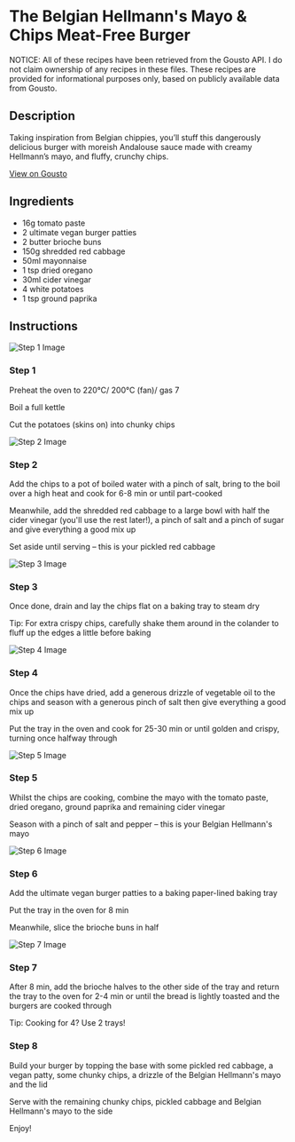 # The Belgian Hellmann's Mayo & Chips Meat-Free Burger

NOTICE: All of these recipes have been retrieved from the Gousto API. I do not claim ownership of any recipes in these files. These recipes are provided for informational purposes only, based on publicly available data from Gousto.

## Description

Taking inspiration from Belgian chippies, you’ll stuff this dangerously delicious burger with moreish Andalouse sauce made with creamy Hellmann’s mayo, and fluffy, crunchy chips. 

[View on Gousto](https://www.gousto.co.uk/recipes/cookbook/the-belgian-hellmanns-mayo-chips-meat-free-burger)

## Ingredients

- 16g tomato paste
- 2 ultimate vegan burger patties
- 2 butter brioche buns
- 150g shredded red cabbage
- 50ml mayonnaise
- 1 tsp dried oregano 
- 30ml cider vinegar
- 4 white potatoes
- 1 tsp ground paprika

## Instructions

![Step 1 Image](https://production-media.gousto.co.uk/cms/recipe-step-image/step-1-1619780849109-x200.jpg)

### Step 1

Preheat the oven to 220°C/ 200°C (fan)/ gas 7

Boil a full kettle

Cut the potatoes (skins on) into chunky chips

![Step 2 Image](https://production-media.gousto.co.uk/cms/recipe-step-image/step-2-1619780854979-x200.jpg)

### Step 2

Add the chips to a pot of boiled water with a pinch of salt, bring to the boil over a high heat and cook for 6-8 min or until part-cooked

Meanwhile, add the shredded red cabbage to a large bowl with half the cider vinegar (you'll use the rest later!), a pinch of salt and a pinch of sugar and give everything a good mix up

Set aside until serving – this is your pickled red cabbage

![Step 3 Image](https://production-media.gousto.co.uk/cms/recipe-step-image/step-3-1619780868235-x200.jpg)

### Step 3

Once done, drain and lay the chips flat on a baking tray to steam dry

Tip: For extra crispy chips, carefully shake them around in the colander to fluff up the edges a little before baking

![Step 4 Image](https://production-media.gousto.co.uk/cms/recipe-step-image/step-4-1619781330005-x200.jpg)

### Step 4

Once the chips have dried, add a generous drizzle of vegetable oil to the chips and season with a generous pinch of salt then give everything a good mix up

Put the tray in the oven and cook for 25-30 min or until golden and crispy, turning once halfway through

![Step 5 Image](https://production-media.gousto.co.uk/cms/recipe-step-image/step-5-1619781349521-x200.jpg)

### Step 5

Whilst the chips are cooking, combine the mayo with the tomato paste, dried oregano, ground paprika and remaining cider vinegar

Season with a pinch of salt and pepper – this is your Belgian Hellmann's mayo

![Step 6 Image](https://production-media.gousto.co.uk/cms/recipe-step-image/step-6-1619781372240-x200.jpg)

### Step 6

Add the ultimate vegan burger patties to a baking paper-lined baking tray

Put the tray in the oven for 8 min

Meanwhile, slice the brioche buns in half

![Step 7 Image](https://production-media.gousto.co.uk/cms/recipe-step-image/step-7-1619781413713-x200.jpg)

### Step 7

After 8 min, add the brioche halves to the other side of the tray and return the tray to the oven for 2-4 min or until the bread is lightly toasted and the burgers are cooked through

Tip: Cooking for 4? Use 2 trays!

### Step 8

Build your burger by topping the base with some pickled red cabbage, a vegan patty, some chunky chips, a drizzle of the Belgian Hellmann's mayo and the lid

Serve with the remaining chunky chips, pickled cabbage and Belgian Hellmann's mayo to the side

Enjoy!

